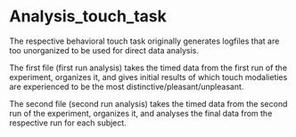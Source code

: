 # Analysis_touch_task
The respective behavioral touch task originally generates logfiles that are too unorganized to be used for direct data analysis.

The first file (first run analysis) takes the timed data from the first run of the experiment, organizes it, and gives initial results of which touch modalieties are experienced to be the most distinctive/pleasant/unpleasant.

The second file (second run analysis) takes the timed data from the second run of the experiment, organizes it, and analyses the final data from the respective run for each subject.
